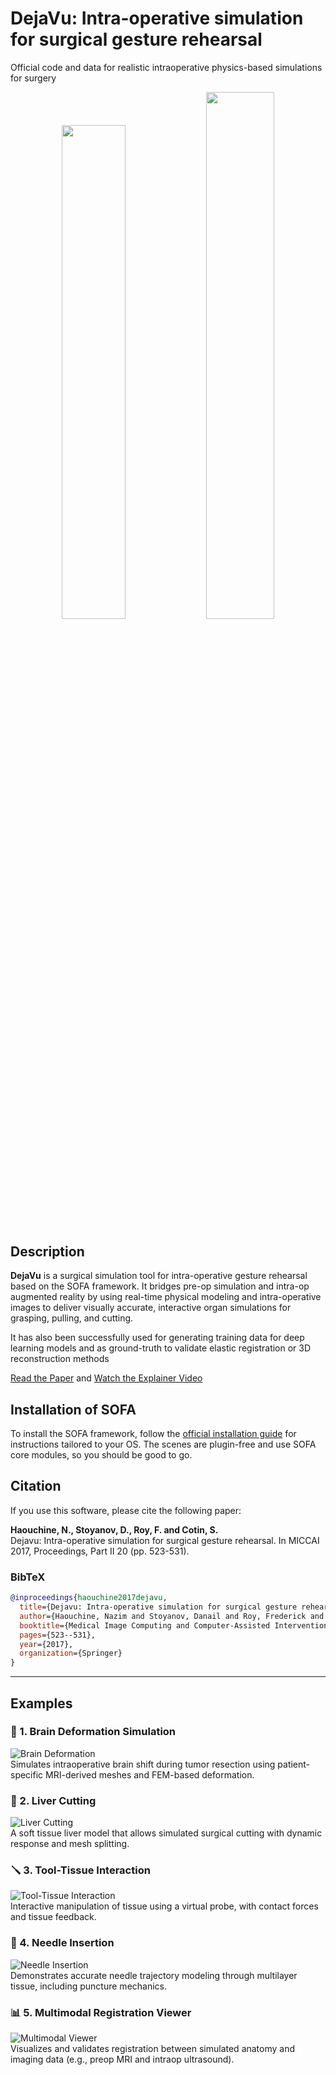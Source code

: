 # DejaVu: Intra-operative simulation for surgical gesture rehearsal
Official code and data for realistic intraoperative physics-based simulations for surgery

<p align="center">
  <img src="assets/liver1.gif" width="45%" />
  <img src="assets/liver2.gif" width="46.5%" />
</p>

## Description

**DejaVu** is a surgical simulation tool for intra-operative gesture rehearsal based on the SOFA framework. It bridges pre-op simulation and intra-op augmented reality by using real-time physical modeling and intra-operative images to deliver visually accurate, interactive organ simulations for grasping, pulling, and cutting.

It has also been successfully used for generating training data for deep learning models and as ground-truth to validate elastic registration or 3D reconstruction methods

[Read the Paper](https://hal.science/hal-01542395/document)  and [Watch the Explainer Video](https://www.youtube.com/watch?v=-UJYWlaTZr0)



## Installation of SOFA

To install the SOFA framework, follow the [official installation guide](https://www.sofa-framework.org/download/) for instructions tailored to your OS.
The scenes are plugin-free and use SOFA core modules, so you should be good to go.


## Citation

If you use this software, please cite the following paper:

**Haouchine, N., Stoyanov, D., Roy, F. and Cotin, S.**  
Dejavu: Intra-operative simulation for surgical gesture rehearsal. In MICCAI 2017, Proceedings, Part II 20 (pp. 523-531).

### BibTeX

```bibtex
@inproceedings{haouchine2017dejavu,
  title={Dejavu: Intra-operative simulation for surgical gesture rehearsal},
  author={Haouchine, Nazim and Stoyanov, Danail and Roy, Frederick and Cotin, Stephane},
  booktitle={Medical Image Computing and Computer-Assisted Intervention- MICCAI 2017: 20th International Conference, Quebec City, QC, Canada, September 11-13, 2017, Proceedings, Part II 20},
  pages={523--531},
  year={2017},
  organization={Springer}
}
```
---

## Examples

### 🧠 1. Brain Deformation Simulation  
![Brain Deformation](gifs/brain_deform.gif)  
Simulates intraoperative brain shift during tumor resection using patient-specific MRI-derived meshes and FEM-based deformation.


### 🔪 2. Liver Cutting  
![Liver Cutting](gifs/liver_cut.gif)  
A soft tissue liver model that allows simulated surgical cutting with dynamic response and mesh splitting.


### 🪛 3. Tool-Tissue Interaction  
![Tool-Tissue Interaction](gifs/tool_tissue.gif)  
Interactive manipulation of tissue using a virtual probe, with contact forces and tissue feedback.

### 🎯 4. Needle Insertion  
![Needle Insertion](gifs/needle_insertion.gif)  
Demonstrates accurate needle trajectory modeling through multilayer tissue, including puncture mechanics.

### 📊 5. Multimodal Registration Viewer  
![Multimodal Viewer](gifs/multimodal_viewer.gif)  
Visualizes and validates registration between simulated anatomy and imaging data (e.g., preop MRI and intraop ultrasound).

